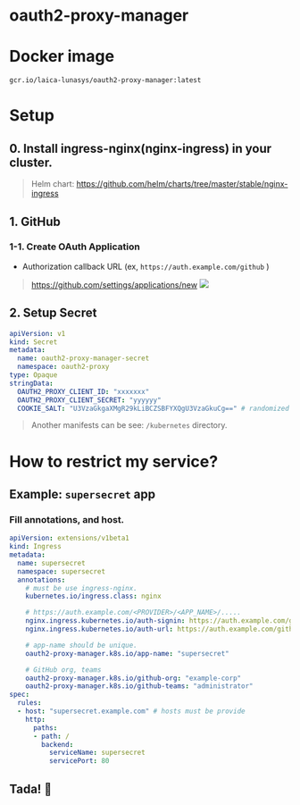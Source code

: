 oauth2-proxy-manager
============================

Docker image
==============================
`gcr.io/laica-lunasys/oauth2-proxy-manager:latest`


Setup
=====================================
## 0. Install ingress-nginx(nginx-ingress) in your cluster.
> Helm chart: https://github.com/helm/charts/tree/master/stable/nginx-ingress

## 1. GitHub
### 1-1. Create OAuth Application
* Authorization callback URL (ex, `https://auth.example.com/github` )
> https://github.com/settings/applications/new
> ![](https://i.imgur.com/lbxkHXg.png)

## 2. Setup Secret
```yaml
apiVersion: v1
kind: Secret
metadata:
  name: oauth2-proxy-manager-secret
  namespace: oauth2-proxy
type: Opaque
stringData:
  OAUTH2_PROXY_CLIENT_ID: "xxxxxxx"
  OAUTH2_PROXY_CLIENT_SECRET: "yyyyyy"
  COOKIE_SALT: "U3VzaGkgaXMgR29kLiBCZSBFYXQgU3VzaGkuCg==" # randomized secret strings.
```
> Another manifests can be see: `/kubernetes` directory.


How to restrict my service?
=====================================
## Example: `supersecret` app
### Fill annotations, and host.
```yaml
apiVersion: extensions/v1beta1
kind: Ingress
metadata:
  name: supersecret
  namespace: supersecret
  annotations:
    # must be use ingress-nginx.
    kubernetes.io/ingress.class: nginx

    # https://auth.example.com/<PROVIDER>/<APP_NAME>/.....
    nginx.ingress.kubernetes.io/auth-signin: https://auth.example.com/github/supersecret/start?rd=https://$host$request_uri$is_args$args
    nginx.ingress.kubernetes.io/auth-url: https://auth.example.com/github/supersecret/auth

    # app-name should be unique.
    oauth2-proxy-manager.k8s.io/app-name: "supersecret"

    # GitHub org, teams
    oauth2-proxy-manager.k8s.io/github-org: "example-corp"
    oauth2-proxy-manager.k8s.io/github-teams: "administrator"
spec:
  rules:
  - host: "supersecret.example.com" # hosts must be provide
    http:
      paths:
      - path: /
        backend:
          serviceName: supersecret
          servicePort: 80
```

## Tada! 🎉
